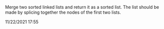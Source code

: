 Merge two sorted linked lists and return it as a sorted list. The list should be made by splicing together the nodes of the first two lists.

11/22/2021 17:55